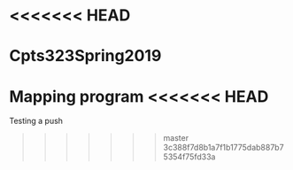 <<<<<<< HEAD
=======
# Cpts323Spring2019
Mapping program
<<<<<<< HEAD
=======
Testing a push
>>>>>>> master
>>>>>>> 3c388f7d8b1a7f1b1775dab887b75354f75fd33a
